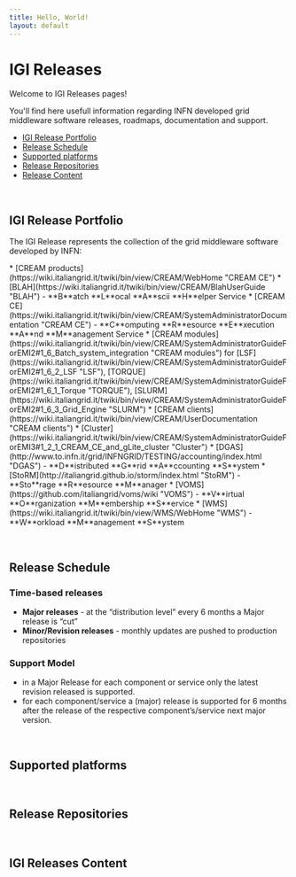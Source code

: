 ```yaml
---
title: Hello, World!
layout: default
---
```


# IGI Releases

Welcome to IGI Releases pages!

You'll find here usefull information regarding INFN developed grid middleware software releases, roadmaps, documentation and support.

* [IGI Release Portfolio](#portfolio)
* [Release Schedule](#relsched)
* [Supported platforms](#supportedplatf)
* [Release Repositories](#releaserepos)
* [Release Content](#relcontent)

<a name="introduction">&nbsp;</a>
## IGI Release Portfolio

<p> The IGI Release represents the collection of the grid middleware software developed by INFN: </p>
* [CREAM products](https://wiki.italiangrid.it/twiki/bin/view/CREAM/WebHome "CREAM CE")
  * [BLAH](https://wiki.italiangrid.it/twiki/bin/view/CREAM/BlahUserGuide "BLAH") - **B**atch **L**ocal **A**scii **H**elper Service
  * [CREAM CE](https://wiki.italiangrid.it/twiki/bin/view/CREAM/SystemAdministratorDocumentation "CREAM CE") - **C**omputing **R**esource **E**xecution **A**nd **M**anagement Service
  * [CREAM <batch-system> modules](https://wiki.italiangrid.it/twiki/bin/view/CREAM/SystemAdministratorGuideForEMI2#1_6_Batch_system_integration "CREAM <batch> modules") for [LSF](https://wiki.italiangrid.it/twiki/bin/view/CREAM/SystemAdministratorGuideForEMI2#1_6_2_LSF "LSF"), [TORQUE](https://wiki.italiangrid.it/twiki/bin/view/CREAM/SystemAdministratorGuideForEMI2#1_6_1_Torque "TORQUE"), [SLURM](https://wiki.italiangrid.it/twiki/bin/view/CREAM/SystemAdministratorGuideForEMI2#1_6_3_Grid_Engine "SLURM")
  * [CREAM clients](https://wiki.italiangrid.it/twiki/bin/view/CREAM/UserDocumentation "CREAM clients") 
  * [Cluster](https://wiki.italiangrid.it/twiki/bin/view/CREAM/SystemAdministratorGuideForEMI3#1_2_1_CREAM_CE_and_gLite_cluster "Cluster")
* [DGAS](http://www.to.infn.it/grid/INFNGRID/TESTING/accounting/index.html "DGAS") - **D**istributed **G**rid **A**ccounting **S**ystem
* [StoRM](http://italiangrid.github.io/storm/index.html "StoRM") - **Sto**rage **R**esource **M**anager
* [VOMS](https://github.com/italiangrid/voms/wiki "VOMS") - **V**irtual **O**rganization **M**embership **S**ervice
* [WMS](https://wiki.italiangrid.it/twiki/bin/view/WMS/WebHome "WMS") - **W**orkload **M**anagement **S**ystem       

<a name="relsched">&nbsp;</a>
## Release Schedule
### Time-based releases
 * **Major releases** - at the “distribution level” every 6 months a Major release is  “cut” 
 * **Minor/Revision releases** - monthly updates are pushed to production repositories

### Support Model
 * in a Major Release for each component or service only the latest revision released is supported.
 * for each component/service a (major) release is supported for 6 months after the release of the respective component’s/service next major version.

<a name="supportedplatf">&nbsp;</a>
## Supported platforms

<a name="releaserepos">&nbsp;</a>
## Release Repositories

<a name="relcontent">&nbsp;</a>
## IGI Releases Content




